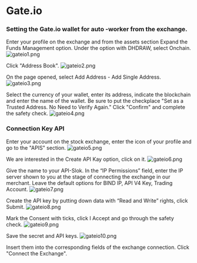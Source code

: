 # Gate.io

### Setting the Gate.io wallet for auto -worker from the exchange.
Enter your profile on the exchange and from the assets section Expand the Funds Management option. Under the option with DHDRAW, select Onchain.
![gateio1.png](../../assets/images/exchanges/gateio/gateio1.png)

Click "Address Book".
![gateio2.png](../../assets/images/exchanges/gateio/gateio2.png)

On the page opened, select Add Address - Add Single Address.
![gateio3.png](../../assets/images/exchanges/gateio/gateio3.png)

Select the currency of your wallet, enter its address, indicate the blockchain and enter the name of the wallet. Be sure to put the checkplace "Set as a Trusted Address. No Need to Verify Again." Click "Confirm" and complete the safety check.
![gateio4.png](../../assets/images/exchanges/gateio/gateio4.png)


### Connection Key API
Enter your account on the stock exchange, enter the icon of your profile and go to the "APIS" section.
![gateio5.png](../../assets/images/exchanges/gateio/gateio5.png)

We are interested in the Create API Kay option, click on it.
![gateio6.png](../../assets/images/exchanges/gateio/gateio6.png)

Give the name to your API-Slok.
In the “IP Permissions” field, enter the IP server shown to you at the stage of connecting the exchange in our merchant.
Leave the default options for BIND IP, API V4 Key, Trading Account.
![gateio7.png](../../assets/images/exchanges/gateio/gateio7.png)

Create the API key by putting down data with “Read and Write” rights, click Submit.
![gateio8.png](../../assets/images/exchanges/gateio/gateio8.png)

Mark the Consent with ticks, click I Accept and go through the safety check.
![gateio9.png](../../assets/images/exchanges/gateio/gateio9.png)

Save the secret and API keys.
![gateio10.png](../../assets/images/exchanges/gateio/gateio10.png)

Insert them into the corresponding fields of the exchange connection. Click "Connect the Exchange".